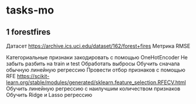 # tasks-mo
## 1 forestfires

Датасет https://archive.ics.uci.edu/dataset/162/forest+fires
Метрика RMSE

Категориальные признаки закодировать с помощью OneHotEncoder
Не забыть разбить на train и test
Обработать выбросы
Обучить сначала обычную линейную регрессию
Провести отбор признаков с помощью RFE https://scikit-learn.org/stable/modules/generated/sklearn.feature_selection.RFECV.html
Обучить линейную регрессию с наилучшим количеством признаков
Обучить Ridge и Lasso регрессию
